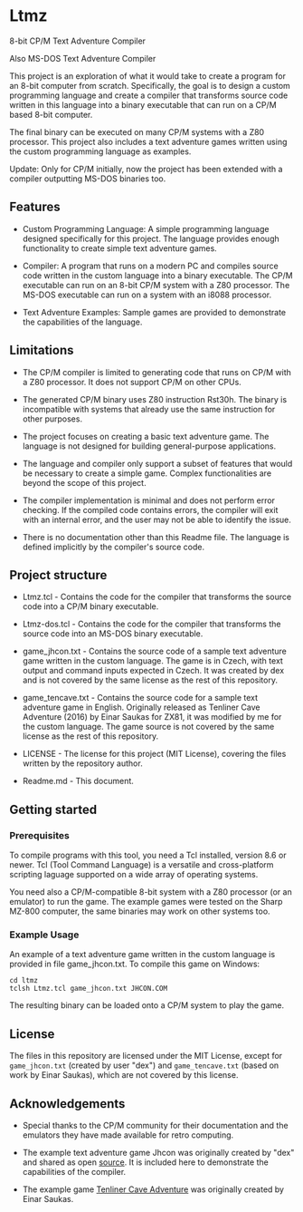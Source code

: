 # Ltmz

8-bit CP/M Text Adventure Compiler

Also MS-DOS Text Adventure Compiler

This project is an exploration of what it would take to create a program for an 8-bit computer from scratch. Specifically, the goal is to design a custom programming language and create a compiler that transforms source code written in this language into a binary executable that can run on a CP/M based 8-bit computer.

The final binary can be executed on many CP/M systems with a Z80 processor. This project also includes a text adventure games written using the custom programming language as examples.

Update: Only for CP/M initially, now the project has been extended with a compiler outputting MS-DOS binaries too.

## Features

* Custom Programming Language: A simple programming language designed specifically for this project. The language provides enough functionality to create simple text adventure games.

* Compiler: A program that runs on a modern PC and compiles source code written in the custom language into a binary executable. The CP/M executable can run on an 8-bit CP/M system with a Z80 processor. The MS-DOS executable can run on a system with an i8088 processor.

* Text Adventure Examples: Sample games are provided to demonstrate the capabilities of the language.

## Limitations

* The CP/M compiler is limited to generating code that runs on CP/M with a Z80 processor. It does not support CP/M on other CPUs.

* The generated CP/M binary uses Z80 instruction Rst30h. The binary is incompatible with systems that already use the same instruction for other purposes.

* The project focuses on creating a basic text adventure game. The language is not designed for building general-purpose applications.

* The language and compiler only support a subset of features that would be necessary to create a simple game. Complex functionalities are beyond the scope of this project.

* The compiler implementation is minimal and does not perform error checking. If the compiled code contains errors, the compiler will exit with an internal error, and the user may not be able to identify the issue.

* There is no documentation other than this Readme file. The language is defined implicitly by the compiler's source code.

## Project structure

* Ltmz.tcl - Contains the code for the compiler that transforms the source code into a CP/M binary executable.

* Ltmz-dos.tcl - Contains the code for the compiler that transforms the source code into an MS-DOS binary executable.

* game_jhcon.txt - Contains the source code of a sample text adventure game written in the custom language. The game is in Czech, with text output and command inputs expected in Czech. It was created by dex and is not covered by the same license as the rest of this repository.

* game_tencave.txt - Contains the source code for a sample text adventure game in English. Originally released as Tenliner Cave Adventure (2016) by Einar Saukas for ZX81, it was modified by me for the custom language. The game source is not covered by the same license as the rest of this repository.

* LICENSE - The license for this project (MIT License), covering the files written by the repository author.

* Readme.md - This document.

## Getting started

### Prerequisites

To compile programs with this tool, you need a Tcl installed, version 8.6 or newer. Tcl (Tool Command Language) is a versatile and cross-platform scripting laguage supported on a wide array of operating systems.

You need also a CP/M-compatible 8-bit system with a Z80 processor (or an emulator) to run the game. The example games were tested on the Sharp MZ-800 computer, the same binaries may work on other systems too.

### Example Usage

An example of a text adventure game written in the custom language is provided in file game_jhcon.txt. To compile this game on Windows:

```
cd ltmz
tclsh Ltmz.tcl game_jhcon.txt JHCON.COM
```

The resulting binary can be loaded onto a CP/M system to play the game.

## License

The files in this repository are licensed under the MIT License, except for `game_jhcon.txt` (created by user "dex") and `game_tencave.txt` (based on work by Einar Saukas), which are not covered by this license.

## Acknowledgements

* Special thanks to the CP/M community for their documentation and the emulators they have made available for retro computing.

* The example text adventure game Jhcon was originally created by "dex" and shared as open [source](https://oldcomp.cz/viewtopic.php?t=12389). It is included here to demonstrate the capabilities of the compiler.

* The example game [Tenliner Cave Adventure](https://spectrumcomputing.co.uk/index.php?cat=96&id=30392) was originally created by Einar Saukas.
